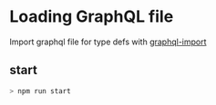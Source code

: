 # Loading GraphQL file

Import graphql file for type defs with [graphql-import](https://www.npmjs.com/package/graphql-import)

## start
```bash
> npm run start
```
